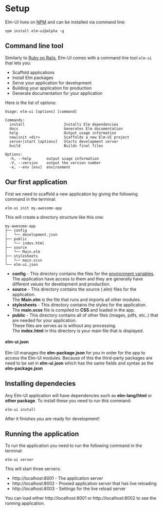 # Setup
Elm-UI lives on [NPM](https://www.npmjs.com/package/elm-ui) and can be installed via command line:

```
npm install elm-ui@alpha -g
```

## Command line tool
Similarly to [Ruby on Rails](http://rubyonrails.org), Elm-UI comes with a command line tool `elm-ui` that lets you:
* Scaffold applications
* Install Elm packages
* Serve your application for development
* Building your application for production
* Generate documentation for your application

Here is the list of options:
```
Usage: elm-ui [options] [command]

Commands:
  install                  Installs Elm dependencies
  docs                     Generates Elm documentation
  help                     Output usage information
  new|init <dir>           Scaffolds a new Elm-UI project
  server|start [options]   Starts development server
  build                    Builds final files

Options:
  -h, --help       output usage information
  -V, --version    output the version number
  -e, --env [env]  environment
```

## Our first application
First we need to scaffold a new application by giving the following command in the terminal:

```
elm-ui init my-awesome-app
```

This will create a directory structure like this one:

```
my-awesome-app
├── config
│   └── development.json
├── public
│   └── index.html
├── source
│   └── Main.elm
├── stylesheets
│   └── main.scss
└── elm-ui.json
```

* **config** - This directory contains the files for the [environment variables](https://en.wikipedia.org/wiki/Environment_variable).
<br> The application have access to them and they are generally have different values for development and production.
* **source** - This directory contains the source (.elm) files for the application.
<br>The **Main.elm** is the file that runs and imports all other modules.
* **stylesheets** - This directory contains the styles for the application.
<br>The **main.scss** file is compiled to **CSS** and loaded in the app.
* **public** - This directory contains all of other files (images, pdfs, etc..) that are needed for your application.
<br>These files are serves as is without any processing.
<br>The **index.html** in this directory is your main file that is displayed.

#### elm-ui.json
Elm-UI manages the **elm-package.json** for you in order for the app to access the Elm-UI modules. Because of this the third-party packages are need to be set in **elm-ui.json** which has the same fields and syntax as the **elm-package.json**

## Installing dependecies
Any Elm-UI application will have dependencies such as **elm-lang/html** or **other package**. To install these you need to
run this command:
```
elm-ui install
```
After it finishes you are ready for development!

## Running the application
To run the application you need to run the following command in the terminal:
```
elm-ui server
```
This will start three servers:
* http://localhost:8001 - The application server
* http://localhost:8002 - Proxied application server that has live reloading
* http://localhost:8003 - Settings for the live reload server

You can load either http://localhost:8001 or http://localhost:8002 to see the running application.
